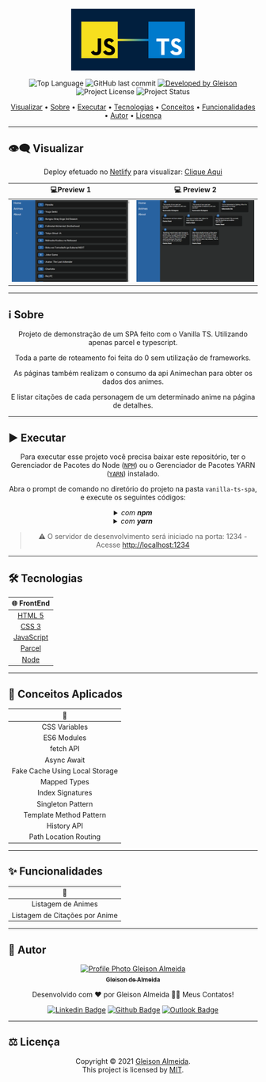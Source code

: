 <p align="center">
  <img alt="Project Logo" src=".github/logo.png" width="250px"/>
</p>

<p align="center"> 
  <img alt="Top Language" src="https://img.shields.io/github/languages/top/gleisonkz/vanilla-ts-spa?color=3498db&style=for-the-badge">
  <img alt="GitHub last commit" src="https://img.shields.io/github/last-commit/gleisonkz/vanilla-ts-spa?color=3498db&style=for-the-badge&label=Ultimo%20Commit">   
  <a href="https://github.com/gleisonkz">
    <img alt="Developed by Gleison" src="https://img.shields.io/badge/Developer-Gleison-%3498db?color=3498db&style=for-the-badge&label=Desenvolvedor">
  </a>  
  <img alt="Project License" src="https://img.shields.io/apm/l/vim-mode?style=for-the-badge&label=licen%C3%A7a"/>   
   <img alt="Project Status" src="https://img.shields.io/badge/Concluído-%3498db?color=3498db&style=for-the-badge&label=Status">  
  
</p>

<p align="center">
 <a href="#eye_speech_bubble-visualizar">Visualizar</a> •
 <a href="#information_source-sobre">Sobre</a> •
 <a href="#arrow_forward-executar">Executar</a> •
 <a href="#hammer_and_wrench-tecnologias">Tecnologias</a> • 
 <a href="#brain-conceitos-aplicados">Conceitos</a> •
 <a href="#sparkles-funcionalidades">Funcionalidades</a> •
 <a href="#boy-autor">Autor</a> •
 <a href="#balance_scale-licença">Licença</a>
</p>

---

## :eye_speech_bubble: **Visualizar**

<div align="center">

Deploy efetuado no [Netlify](https://www.netlify.com/) para visualizar: [Clique Aqui](https://https://vanilla-ts-spa.netlify.app/)

|                         :computer:Preview 1                         |                        :computer: Preview 2                         |
| :-----------------------------------------------------------------: | :-----------------------------------------------------------------: |
| <kbd><img src=".github/preview-1.png" alt="Preview Image 1"/></kbd> | <kbd><img src=".github/preview-2.png" alt="Preview Image 1"/></kbd> |

</div>
  
---

## :information_source: Sobre

<div align="center">

Projeto de demonstração de um SPA feito com o Vanilla TS. Utilizando apenas parcel e typescript.

Toda a parte de roteamento foi feita do 0 sem utilização de frameworks.

As páginas também realizam o consumo da api Animechan para obter os dados dos animes.

E listar citações de cada personagem de um determinado anime na página de detalhes.

---

</div>

## :arrow_forward: **Executar**

<div align="center">

Para executar esse projeto você precisa baixar este repositório, ter o Gerenciador de Pacotes do Node ([`NPM`](https://www.npmjs.com/get-npm)) ou o Gerenciador de Pacotes YARN ([`YARN`](https://yarnpkg.com/getting-started)) instalado.

Abra o prompt de comando no diretório do projeto na pasta <code>vanilla-ts-spa</code>, e execute os seguintes códigos:

<details>
  <summary><i>com <b>npm</b></i></summary>
  
  ```bash
  # Instalar dependências
  $ npm install ou npm i

# Iniciar o servidor de desenvolvimento

$ npm start

````

</details>

<details>
<summary><i>com <b>yarn</b></i></summary>

```bash
# Instalar dependências
$ yarn install

# Iniciar o servidor de desenvolvimento
$ yarn start

````

</details>

> ⚠️ O servidor de desenvolvimento será iniciado na porta: 1234 - Acesse <http://localhost:1234>

</div>

---

## :hammer_and_wrench: **Tecnologias**

<div align="center">

|                    :globe_with_meridians: FrontEnd                    |
| :-------------------------------------------------------------------: |
|      [HTML 5](https://developer.mozilla.org/en-US/docs/Web/HTML)      |
|       [CSS 3](https://developer.mozilla.org/en-US/docs/Web/CSS)       |
| [JavaScript](https://developer.mozilla.org/en-US/docs/Web/JavaScript) |
|                    [Parcel](https://parceljs.org/)                    |
|                    [Node](https://nodejs.org/en/)                     |

</div>

---

## :brain: **Conceitos Aplicados**

<div align="center">

|        :page_facing_up:        |
| :----------------------------: |
|         CSS Variables          |
|          ES6 Modules           |
|           fetch API            |
|          Async Await           |
| Fake Cache Using Local Storage |
|          Mapped Types          |
|        Index Signatures        |
|       Singleton Pattern        |
|    Template Method Pattern     |
|          History API           |
|     Path Location Routing      |

</div>

---

## :sparkles: **Funcionalidades**

<div align="center">

|        :page_facing_up:        |
| :----------------------------: |
|       Listagem de Animes       |
| Listagem de Citações por Anime |

</div>

---

## :boy: **Autor**

<div align="center">

<a href="https://github.com/gleisonkz">
 <img src="https://avatars1.githubusercontent.com/u/9919?s=200&v=4" width="100px;" alt="Profile Photo Gleison Almeida"/>
 <br/>
 <sub><b>Gleison de Almeida</b></sub>
</a>

Desenvolvido com ❤️ por Gleison Almeida 👋🏽 Meus Contatos!

[![Linkedin Badge](https://img.shields.io/badge/-Gleison-blue?style=flat-square&logo=Linkedin&logoColor=white)](https://www.linkedin.com/in/gleison-ribeiro-a65257119)
[![Github Badge](https://img.shields.io/badge/-Gleison-000?style=flat-square&logo=Github&logoColor=white)](https://github.com/gleisonkz)
[![Outlook Badge](https://img.shields.io/badge/-Gleison-0078d4?style=flat-square&logo=microsoft-outlook&logoColor=white)](mailto:gleisonsubzerokz@gmail.com)

</div>

---

## :balance_scale: **Licença**

<div align="center">

Copyright © 2021 [Gleison Almeida](https://github.com/gleisonkz).<br />
This project is licensed by [MIT](./LICENSE).

</div>
